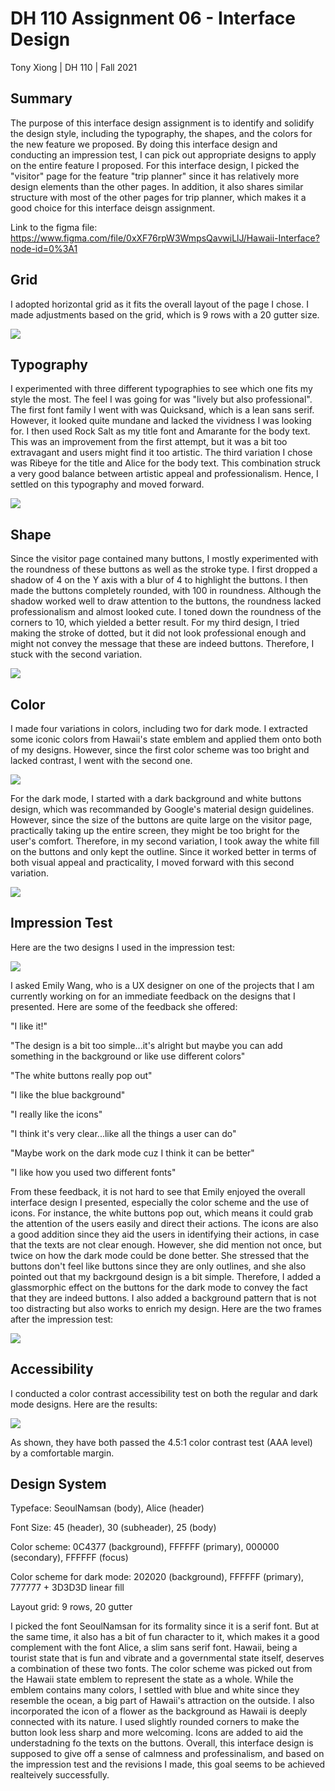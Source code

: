 # DH 110 Assignment 06 - Interface Design
Tony Xiong | DH 110 | Fall 2021

## Summary
The purpose of this interface design assignment is to identify and solidify the design style, including the typography, the shapes, and the colors for the new feature we proposed. By doing this interface design and conducting an impression test, I can pick out appropriate designs to apply on the entire feature I proposed. For this interface design, I picked the "visitor" page for the feature "trip planner" since it has relatively more design elements than the other pages. In addition, it also shares similar structure with most of the other pages for trip planner, which makes it a good choice for this interface deisgn assignment.

Link to the figma file: https://www.figma.com/file/0xXF76rpW3WmpsQavwiLlJ/Hawaii-Interface?node-id=0%3A1

## Grid
I adopted horizontal grid as it fits the overall layout of the page I chose. I made adjustments based on the grid, which is 9 rows with a 20 gutter size.

<img src="./1.png">

## Typography
I experimented with three different typographies to see which one fits my style the most. The feel I was going for was "lively but also professional". The first font family I went with was Quicksand, which is a lean sans serif. However, it looked quite mundane and lacked the vividness I was looking for. I then used Rock Salt as my title font and Amarante for the body text. This was an improvement from the first attempt, but it was a bit too extravagant and users might find it too artistic. The third variation I chose was Ribeye for the title and Alice for the body text. This combination struck a very good balance between artistic appeal and professionalism. Hence, I settled on this typography and moved forward.

<img src="./2.png">

## Shape

Since the visitor page contained many buttons, I mostly experimented with the roundness of these buttons as well as the stroke type. I first dropped a shadow of 4 on the Y axis with a blur of 4 to highlight the buttons. I then made the buttons completely rounded, with 100 in roundness. Although the shadow worked well to draw attention to the buttons, the roundness lacked professionalism and almost looked cute. I toned down the roundness of the corners to 10, which yielded a better result. For my third design, I tried making the stroke of dotted, but it did not look professional enough and might not convey the message that these are indeed buttons. Therefore, I stuck with the second variation.

<img src="./3.png">

## Color
I made four variations in colors, including two for dark mode. I extracted some iconic colors from Hawaii's state emblem and applied them onto both of my designs. However, since the first color scheme was too bright and lacked contrast, I went with the second one.

<img src="./4.png">

For the dark mode, I started with a dark background and white buttons design, which was recommanded by Google's material design guidelines. However, since the size of the buttons are quite large on the visitor page, practically taking up the entire screen, they might be too bright for the user's comfort. Therefore, in my second variation, I took away the white fill on the buttons and only kept the outline. Since it worked better in terms of both visual appeal and practicality, I moved forward with this second variation.

<img src="./5.png">

## Impression Test
Here are the two designs I used in the impression test:

<img src="./6.png">

I asked Emily Wang, who is a UX designer on one of the projects that I am currently working on for an immediate feedback on the designs that I presented. Here are some of the feedback she offered:

"I like it!"

"The design is a bit too simple...it's alright but maybe you can add something in the background or like use different colors"

"The white buttons really pop out"

"I like the blue background"

"I really like the icons"

"I think it's very clear...like all the things a user can do"

"Maybe work on the dark mode cuz I think it can be better"

"I like how you used two different fonts"

From these feedback, it is not hard to see that Emily enjoyed the overall interface design I presented, especially the color scheme and the use of icons. For instance, the white buttons pop out, which means it could grab the attention of the users easily and direct their actions. The icons are also a good addition since they aid the users in identifying their actions, in case that the texts are not clear enough. However, she did mention not once, but twice on how the dark mode could be done better. She stressed that the buttons don't feel like buttons since they are only outlines, and she also pointed out that my backrgound design is a bit simple. Therefore, I added a glassmorphic effect on the buttons for the dark mode to convey the fact that they are indeed buttons. I also added a background pattern that is not too distracting but also works to enrich my design. Here are the two frames after the impression test:

<img src="./7.png">

## Accessibility
I conducted a color contrast accessibility test on both the regular and dark mode designs. Here are the results:

<img src="./8.png">

As shown, they have both passed the 4.5:1 color contrast test (AAA level) by a comfortable margin.

## Design System
Typeface: SeoulNamsan (body), Alice (header)

Font Size: 45 (header), 30 (subheader), 25 (body)

Color scheme: 0C4377 (background), FFFFFF (primary), 000000 (secondary), FFFFFF (focus)

Color scheme for dark mode: 202020 (background), FFFFFF (primary), 777777 + 3D3D3D linear fill

Layout grid: 9 rows, 20 gutter

I picked the font SeoulNamsan for its formality since it is a serif font. But at the same time, it also has a bit of fun character to it, which makes it a good complement with the font Alice, a slim sans serif font. Hawaii, being a tourist state that is fun and vibrate and a governmental state itself, deserves a combination of these two fonts. The color scheme was picked out from the Hawaii state emblem to represent the state as a whole. While the emblem contains many colors, I settled with blue and white since they resemble the ocean, a big part of Hawaii's attraction on the outside. I also incorporated the icon of a flower as the background as Hawaii is deeply connected with its nature. I used slightly rounded corners to make the button look less sharp and more welcoming. Icons are added to aid the understadning fo the texts on the buttons. Overall, this interface design is supposed to give off a sense of calmness and professinalism, and based on the impression test and the revisions I made, this goal seems to be achieved realteively successfully.
